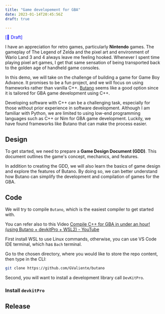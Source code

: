 ```yaml
---
title: "Game developement for GBA"
date: 2023-01-14T20:45:56Z
draft: true

---
```


<span style="color: blue;">[🚧 Draft]</span>

I have an appreciation for retro games, particularly **Nintendo** games. The gameplay of The Legend of Zelda and the pixel art and environment of Wario Land 3 and 4 always leave me feeling hooked. Whenever I spent time playing pixel art games, I get that same sensation of being transported back to the golden age of handheld game consoles.

In this demo, we will take on the challenge of building a game for Game Boy Advance. It promises to be a fun project, and we will focus on using frameworks rather than vanilla C++. [Butano](https://github.com/GValiente/butano) seems like a good option since it is tailored for GBA game development using C++.

Developing software with C++ can be a challenging task, especially for those without prior experience in software development. Although I am familiar with Python, we are limited to using low-end programming languages such as C++ or Nim for GBA game development. Luckily, we have found frameworks like Butano that can make the process easier.
## Design

To get started, we need to prepare a **Game Design Document (GDD)**. This document outlines the game's concept, mechanics, and features.

In addition to creating the GDD, we will also learn the basics of game design and explore the features of Butano. By doing so, we can better understand how Butano can simplify the development and compilation of games for the GBA.
## Code

We will try to compile `Butano`, which is the easiest compiler to get started with.

You can refer also to this Video [Compile C++ for GBA in under an hour! (using Butano + devkitPro + WSL2) - YouTube](https://www.youtube.com/watch?v=EMeie_gSgDU&t=389s&ab_channel=CinemintTechTips)

First install WSL to use Linux commands, otherwise, you can use VS Code IDE terminal, which has `Bach` terminal.

Go to the chosen directory, where you would like to store the repo content, then type in the CLI:

```bash
git clone https://github.com/GValiente/butano
```

Second, you will want to install a development library call `DevKitPro`.

### Install `devkitPro`

## Release